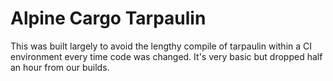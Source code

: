 # Alpine Cargo Tarpaulin

This was built largely to avoid the lengthy compile of tarpaulin within a CI
environment every time code was changed. It's very basic but dropped half an
hour from our builds.

